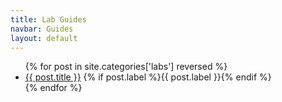 ```yaml
---
title: Lab Guides
navbar: Guides
layout: default
---
```


<ul>
{% for post in site.categories['labs'] reversed %}
  <li><a href="{{ post.url | relative_url }}">{{ post.title }}</a> {% if post.label %}<span class="tag is-primary">{{ post.label }}</span>{% endif %}</li>
{% endfor %}
</ul>
